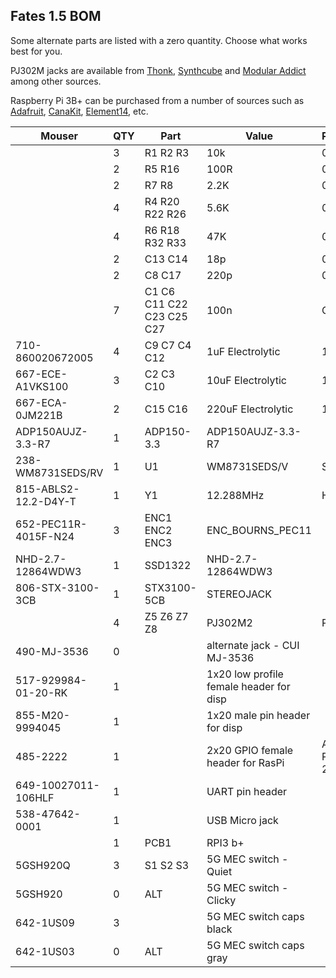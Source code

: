 ## Fates 1.5 BOM

Some alternate parts are listed with a zero quantity. Choose what works best for you.

PJ302M jacks are available from [Thonk](https://www.thonk.co.uk/shop/3-5mm-jacks/ ), [Synthcube](https://synthcube.com/cart/3-5mm-mono-jack-pj302m-rt-angle-hex-nut) and [Modular Addict](https://modularaddict.com/pj302m-jacks) among other sources.

Raspberry Pi 3B+ can be purchased from a number of sources such as [Adafruit](https://www.adafruit.com/product/3775?src=raspberrypi), [CanaKit](https://www.canakit.com/raspberry-pi-3-model-b-plus.html?cid=usd&src=raspberrypi&src=raspberrypi), [Element14](http://www.newark.com/49AC7637?src=raspberrypi), etc.


| Mouser  | QTY | Part | Value | Package | Desc | 
|-----|--|-----|-----|-----|-----|
||3|R1 R2 R3|10k|0805|
||2|R5 R16|100R|0805|
||2|R7 R8|2.2K|0805|
||4|R4 R20 R22 R26|5.6K|0805|
||4|R6 R18 R32 R33|47K|0805|
||2|C13 C14|18p|0805|
||2|C8 C17|220p|0805|
||7|C1 C6 C11 C22 C23 C25 C27|100n|C0805|
|710-860020672005|4|C9 C7 C4 C12|1uF Electrolytic|11mm||
|667-ECE-A1VKS100|3|C2 C3 C10|10uF Electrolytic|11mm||
|667-ECA-0JM221B|2|C15 C16|220uF Electrolytic|11mm||
|ADP150AUJZ-3.3-R7|1|ADP150-3.3|ADP150AUJZ-3.3-R7||
|238-WM8731SEDS/RV|1|U1|WM8731SEDS/V|SSOP28|
|815-ABLS2-12.2-D4Y-T|1|Y1|12.288MHz|HC49UP|
|652-PEC11R-4015F-N24|3|ENC1 ENC2 ENC3|ENC_BOURNS_PEC11||
|NHD-2.7-12864WDW3|1|SSD1322|NHD-2.7-12864WDW3|
|806-STX-3100-3CB|1|STX3100-5CB|STEREOJACK||
||4|Z5 Z6 Z7 Z8|PJ302M2|PJ302M|
|490-MJ-3536|0||alternate jack - CUI MJ-3536||
|517-929984-01-20-RK|1||1x20 low profile female header for disp||
|855-M20-9994045|1||1x20 male pin header for disp||
|485-2222|1||2x20 GPIO female header for RasPi|Adafruit Part # 2222|
|649-10027011-106HLF|1||UART pin header||
|538-47642-0001|1||USB Micro jack||
||1|PCB1|RPI3 b+||
|5GSH920Q|3|S1 S2 S3|5G MEC switch - Quiet||
|5GSH920|0| ALT |5G MEC switch - Clicky||
|642-1US09|3| |5G MEC switch caps black||
|642-1US03|0| ALT |5G MEC switch caps gray||

